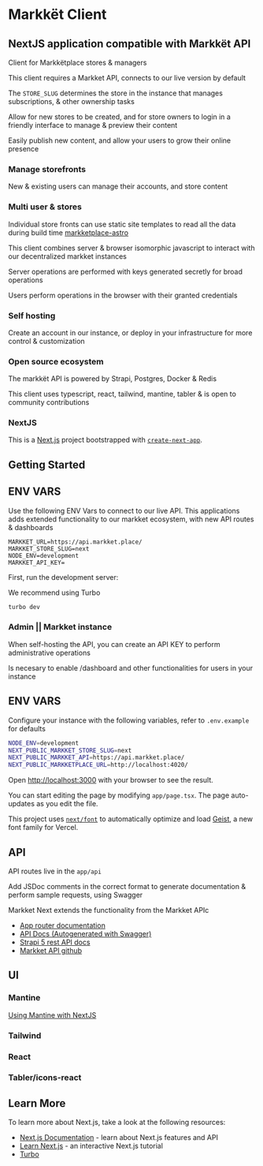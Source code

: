 # Markkët Client

## NextJS application compatible with Markkët API

Client for  Markkëtplace stores & managers

This client requires a Markket API, connects to our live version by default

The `STORE_SLUG` determines the store in the instance that manages subscriptions, & other ownership tasks

Allow for new stores to be created, and for store owners to login in a friendly interface to manage & preview their content

Easily publish new content, and allow your users to grow their online presence

### Manage storefronts

New & existing users can manage their accounts, and store content

### Multi user & stores

Individual store fronts can use static site templates to read all the data during build time [markketplace-astro](https://github.com/calimania/markketplace-astro)

This client combines server & browser isomorphic javascript to interact with our decentralized markket instances

Server operations are performed with keys generated secretly for broad operations

Users perform operations in the browser with their granted credentials

### Self hosting

Create an account in our instance, or deploy in your infrastructure for more control & customization

### Open source ecosystem

The markkët API is powered by Strapi, Postgres, Docker & Redis

This client uses typescript, react, tailwind, mantine, tabler & is open to community contributions

### NextJS

This is a [Next.js](https://nextjs.org) project bootstrapped with [`create-next-app`](https://nextjs.org/docs/app/api-reference/cli/create-next-app).

## Getting Started

## ENV VARS

Use the following ENV Vars to connect to our live API. This applications adds extended functionality to our markket ecosystem, with new API routes & dashboards

```
MARKKET_URL=https://api.markket.place/
MARKKET_STORE_SLUG=next
NODE_ENV=development
MARKKET_API_KEY=
```

First, run the development server:

We recommend using Turbo

```bash
turbo dev
```

### Admin || Markket instance

When self-hosting the API, you can create an API KEY to perform administrative operations

Is necesary to enable /dashboard and other functionalities for users in your instance

## ENV VARS

Configure your instance with the following variables, refer to `.env.example` for defaults


```bash
NODE_ENV=development
NEXT_PUBLIC_MARKKET_STORE_SLUG=next
NEXT_PUBLIC_MARKKET_API=https://api.markket.place/
NEXT_PUBLIC_MARKKETPLACE_URL=http://localhost:4020/
```

Open [http://localhost:3000](http://localhost:3000) with your browser to see the result.

You can start editing the page by modifying `app/page.tsx`. The page auto-updates as you edit the file.

This project uses [`next/font`](https://nextjs.org/docs/app/building-your-application/optimizing/fonts) to automatically optimize and load [Geist](https://vercel.com/font), a new font family for Vercel.

## API

API routes live in the `app/api`

Add JSDoc comments in the correct format to generate documentation & perform sample requests, using Swagger

Markket Next extends the functionality from the Markket APIc

- [App router documentation](https://nextjs.org/docs/app)
- [API Docs (Autogenerated with Swagger)](http://de.markket.place/docs/api)
- [Strapi 5 rest API docs](https://docs.strapi.io/dev-docs/api/rest)
- [Markket API github](https://github.com/calimania/markketplace)

## UI

### Mantine

[Using Mantine with NextJS](https://mantine.dev/guides/next/)

### Tailwind

### React

### Tabler/icons-react

## Learn More

To learn more about Next.js, take a look at the following resources:

- [Next.js Documentation](https://nextjs.org/docs) - learn about Next.js features and API
- [Learn Next.js](https://nextjs.org/learn) - an interactive Next.js tutorial
- [Turbo](https://turbo.build/repo/docs/getting-started/add-to-existing-repository)
